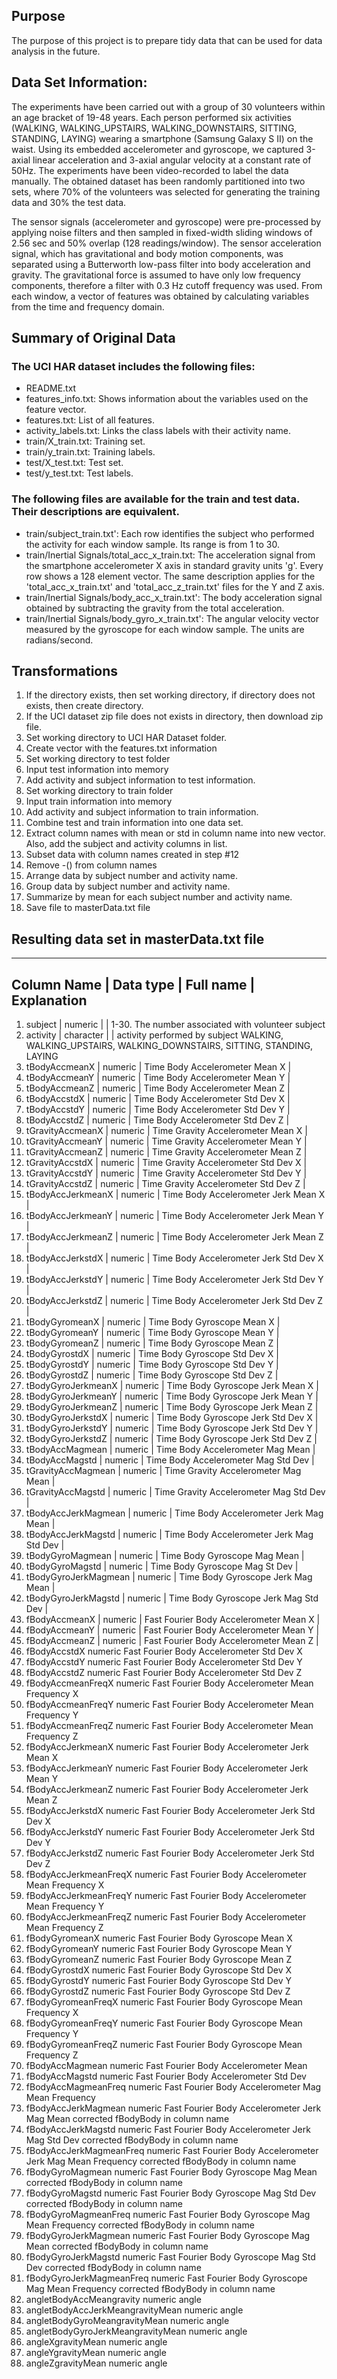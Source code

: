 ## Purpose
The purpose of this project is to prepare tidy data that can be used for data analysis in the future.

## Data Set Information:

The experiments have been carried out with a group of 30 volunteers within an age bracket of 19-48 years. Each person performed six activities (WALKING, WALKING_UPSTAIRS, WALKING_DOWNSTAIRS, SITTING, STANDING, LAYING) wearing a smartphone (Samsung Galaxy S II) on the waist. Using its embedded accelerometer and gyroscope, we captured 3-axial linear acceleration and 3-axial angular velocity at a constant rate of 50Hz. The experiments have been video-recorded to label the data manually. The obtained dataset has been randomly partitioned into two sets, where 70% of the volunteers was selected for generating the training data and 30% the test data. 

The sensor signals (accelerometer and gyroscope) were pre-processed by applying noise filters and then sampled in fixed-width sliding windows of 2.56 sec and 50% overlap (128 readings/window). The sensor acceleration signal, which has gravitational and body motion components, was separated using a Butterworth low-pass filter into body acceleration and gravity. The gravitational force is assumed to have only low frequency components, therefore a filter with 0.3 Hz cutoff frequency was used. From each window, a vector of features was obtained by calculating variables from the time and frequency domain. 



## Summary of Original Data
### The UCI HAR dataset includes the following files:
* README.txt
* features_info.txt: Shows information about the variables used on the feature vector.
* features.txt: List of all features.
* activity_labels.txt: Links the class labels with their activity name.
* train/X_train.txt: Training set.
* train/y_train.txt: Training labels.
* test/X_test.txt: Test set.
* test/y_test.txt: Test labels.

### The following files are available for the train and test data. Their descriptions are equivalent. 
* train/subject_train.txt': Each row identifies the subject who performed the activity for each window sample. Its range is from 1 to 30. 
* train/Inertial Signals/total_acc_x_train.txt: The acceleration signal from the smartphone accelerometer X axis in standard gravity units 'g'. Every row shows a 128 element vector. The same description applies for the 'total_acc_x_train.txt' and 'total_acc_z_train.txt' files for the Y and Z axis.
* train/Inertial Signals/body_acc_x_train.txt': The body acceleration signal obtained by subtracting the gravity from the total acceleration.
* train/Inertial Signals/body_gyro_x_train.txt': The angular velocity vector measured by the gyroscope for each window sample. The units are radians/second.   

## Transformations
1. If the directory exists, then set working directory, if directory does not exists, then create directory.
2. If the UCI dataset zip file does not exists in directory, then download zip file.
3. Set working directory to UCI HAR Dataset folder.
4. Create vector with the features.txt information
5. Set working directory to test folder
6. Input test information into memory
7. Add activity and subject information to test information.
8. Set working directory to train folder
9. Input train information into memory
10. Add activity and subject information to train information.
11. Combine test and train information into one data set.
12. Extract column names with mean or std in column name into new vector.  Also, add the subject and activity columns in list.
13. Subset data with column names created in step #12
14. Remove -() from column names
15. Arrange data by subject number and activity name.
16. Group data by subject number and activity name.
17. Summarize by mean for each subject number and activity name.
18. Save file to masterData.txt file

## Resulting data set in masterData.txt file

--------------------------------------------------
Column Name | Data type | Full name	| Explanation
--------------------------------------------------
1. subject | numeric | | 1-30. The number associated with volunteer subject
2. activity	| character	| | activity performed by subject WALKING, WALKING_UPSTAIRS, WALKING_DOWNSTAIRS, SITTING, STANDING, LAYING
3. tBodyAccmeanX | numeric | Time Body Accelerometer Mean X	 |
4. tBodyAccmeanY	| numeric	| Time Body Accelerometer Mean Y	|
5. tBodyAccmeanZ	| numeric	| Time Body Accelerometer Mean Z	|
6. tBodyAccstdX	| numeric	| Time Body Accelerometer Std Dev X	|
7. tBodyAccstdY	| numeric	| Time Body Accelerometer Std Dev Y	|
8. tBodyAccstdZ	| numeric	| Time Body Accelerometer Std Dev Z	|
9. tGravityAccmeanX	| numeric	| Time Gravity Accelerometer Mean X	|
10. tGravityAccmeanY	| numeric	| Time Gravity Accelerometer Mean Y	|
11. tGravityAccmeanZ	| numeric	| Time Gravity Accelerometer Mean Z	|
12. tGravityAccstdX	| numeric	| Time Gravity Accelerometer Std Dev X	|
13. tGravityAccstdY	| numeric	| Time Gravity Accelerometer Std Dev Y	|
14. tGravityAccstdZ	| numeric	| Time Gravity Accelerometer Std Dev Z	|
15. tBodyAccJerkmeanX	| numeric	| Time Body Accelerometer Jerk Mean X	|
16. tBodyAccJerkmeanY	| numeric	| Time Body Accelerometer Jerk Mean Y	|
17. tBodyAccJerkmeanZ	| numeric	| Time Body Accelerometer Jerk Mean Z	|
18. tBodyAccJerkstdX	| numeric	| Time Body Accelerometer Jerk Std Dev X |	
19. tBodyAccJerkstdY	| numeric	| Time Body Accelerometer Jerk Std Dev Y	|
20. tBodyAccJerkstdZ	| numeric	| Time Body Accelerometer Jerk Std Dev Z	|
21. tBodyGyromeanX	| numeric	| Time Body Gyroscope Mean X	|
22. tBodyGyromeanY	| numeric	| Time Body Gyroscope Mean Y	|
23. tBodyGyromeanZ	| numeric	| Time Body Gyroscope Mean Z	|
24. tBodyGyrostdX	 | numeric	| Time Body Gyroscope Std Dev X	|
25. tBodyGyrostdY	| numeric |	Time Body Gyroscope Std Dev Y	|
26. tBodyGyrostdZ	| numeric	| Time Body Gyroscope Std Dev Z	|
27. tBodyGyroJerkmeanX	| numeric	| Time Body Gyroscope Jerk Mean X	|
28. tBodyGyroJerkmeanY	| numeric	| Time Body Gyroscope Jerk Mean Y	|
29. tBodyGyroJerkmeanZ	| numeric	| Time Body Gyroscope Jerk Mean Z	|
30. tBodyGyroJerkstdX	| numeric	| Time Body Gyroscope Jerk Std Dev X	|
31. tBodyGyroJerkstdY	| numeric	| Time Body Gyroscope Jerk Std Dev Y	|
32. tBodyGyroJerkstdZ	| numeric	| Time Body Gyroscope Jerk Std Dev Z	|
33. tBodyAccMagmean	| numeric	| Time Body Accelerometer Mag Mean	|
34. tBodyAccMagstd	| numeric	| Time Body Accelerometer Mag Std Dev	|
35. tGravityAccMagmean	| numeric	| Time Gravity Accelerometer Mag Mean	|
36. tGravityAccMagstd	| numeric	| Time Gravity Accelerometer Mag Std Dev |	
37. tBodyAccJerkMagmean	| numeric	| Time Body Accelerometer Jerk Mag Mean	|
38. tBodyAccJerkMagstd	| numeric	| Time Body Accelerometer Jerk Mag Std Dev	|
39. tBodyGyroMagmean	| numeric	| Time Body Gyroscope Mag Mean |	
40. tBodyGyroMagstd	| numeric	| Time Body Gyroscope Mag St Dev	|
41. tBodyGyroJerkMagmean	| numeric	| Time Body Gyroscope Jerk Mag Mean	|
42. tBodyGyroJerkMagstd	| numeric	| Time Body Gyroscope Jerk Mag Std Dev	|
43. fBodyAccmeanX	| numeric	| Fast Fourier Body Accelerometer Mean X	|
44. fBodyAccmeanY	| numeric	| Fast Fourier Body Accelerometer Mean Y	|
45. fBodyAccmeanZ	| numeric	| Fast Fourier Body Accelerometer Mean Z	|
46. fBodyAccstdX	numeric	Fast Fourier Body Accelerometer Std Dev X	
47. fBodyAccstdY	numeric	Fast Fourier Body Accelerometer Std Dev Y	
48. fBodyAccstdZ	numeric	Fast Fourier Body Accelerometer Std Dev Z	
49. fBodyAccmeanFreqX	numeric	Fast Fourier Body Accelerometer Mean Frequency X	
50. fBodyAccmeanFreqY	numeric	Fast Fourier Body Accelerometer Mean Frequency Y	
51. fBodyAccmeanFreqZ	numeric	Fast Fourier Body Accelerometer Mean Frequency Z	
52. fBodyAccJerkmeanX	numeric	Fast Fourier Body Accelerometer Jerk Mean X	
53. fBodyAccJerkmeanY	numeric	Fast Fourier Body Accelerometer Jerk Mean Y	
54. fBodyAccJerkmeanZ	numeric	Fast Fourier Body Accelerometer Jerk Mean Z	
55. fBodyAccJerkstdX	numeric	Fast Fourier Body Accelerometer Jerk Std Dev X	
56. fBodyAccJerkstdY	numeric	Fast Fourier Body Accelerometer Jerk Std Dev Y	
57. fBodyAccJerkstdZ	numeric	Fast Fourier Body Accelerometer Jerk Std Dev Z	
58. fBodyAccJerkmeanFreqX	numeric	Fast Fourier Body Accelerometer Mean Frequency X	
59. fBodyAccJerkmeanFreqY	numeric	Fast Fourier Body Accelerometer Mean Frequency Y	
60. fBodyAccJerkmeanFreqZ	numeric	Fast Fourier Body Accelerometer Mean Frequency Z	
61. fBodyGyromeanX	numeric	Fast Fourier Body Gyroscope Mean X	
62. fBodyGyromeanY	numeric	Fast Fourier Body Gyroscope Mean Y	
63. fBodyGyromeanZ	numeric	Fast Fourier Body Gyroscope Mean Z	
64. fBodyGyrostdX	numeric	Fast Fourier Body Gyroscope Std Dev X	
65. fBodyGyrostdY	numeric	Fast Fourier Body Gyroscope Std Dev Y	
66. fBodyGyrostdZ	numeric	Fast Fourier Body Gyroscope Std Dev Z	
67. fBodyGyromeanFreqX	numeric	Fast Fourier Body Gyroscope Mean Frequency X	
68. fBodyGyromeanFreqY	numeric	Fast Fourier Body Gyroscope Mean Frequency Y	
69. fBodyGyromeanFreqZ	numeric	Fast Fourier Body Gyroscope Mean Frequency Z	
70. fBodyAccMagmean	numeric	Fast Fourier Body Accelerometer Mean	
71. fBodyAccMagstd	numeric	Fast Fourier Body Accelerometer Std Dev	
72. fBodyAccMagmeanFreq	numeric	Fast Fourier Body Accelerometer Mag Mean Frequency	
73. fBodyAccJerkMagmean	numeric	Fast Fourier Body Accelerometer Jerk Mag Mean	corrected fBodyBody in column name
74. fBodyAccJerkMagstd	numeric	Fast Fourier Body Accelerometer Jerk Mag Std Dev	corrected fBodyBody in column name
75. fBodyAccJerkMagmeanFreq	numeric	Fast Fourier Body Accelerometer Jerk Mag Mean Frequency	corrected fBodyBody in column name
76. fBodyGyroMagmean	numeric	Fast Fourier Body Gyroscope Mag Mean	corrected fBodyBody in column name
77. fBodyGyroMagstd	numeric	Fast Fourier Body Gyroscope Mag Std Dev	corrected fBodyBody in column name
78. fBodyGyroMagmeanFreq	numeric	Fast Fourier Body Gyroscope Mag Mean Frequency	corrected fBodyBody in column name
79. fBodyGyroJerkMagmean	numeric	Fast Fourier Body Gyroscope Mag Mean	corrected fBodyBody in column name
80. fBodyGyroJerkMagstd	numeric	Fast Fourier Body Gyroscope Mag Std Dev	corrected fBodyBody in column name
81. fBodyGyroJerkMagmeanFreq	numeric	Fast Fourier Body Gyroscope Mag Mean Frequency	corrected fBodyBody in column name
82. angletBodyAccMeangravity	numeric	angle 	
83. angletBodyAccJerkMeangravityMean	numeric	angle	
84. angletBodyGyroMeangravityMean	numeric	angle	
85. angletBodyGyroJerkMeangravityMean	numeric	angle	
86. angleXgravityMean	numeric	angle	
87. angleYgravityMean	numeric	angle	
88. angleZgravityMean	numeric	angle	
